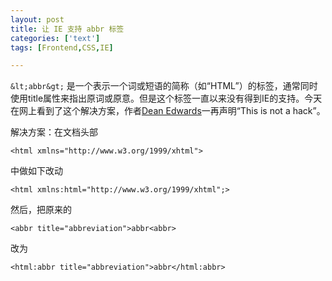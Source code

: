 ```yaml
---
layout: post
title: 让 IE 支持 abbr 标签
categories: ['text']
tags: [Frontend,CSS,IE]

---
```


`&lt;abbr&gt;` 是一个表示一个词或短语的简称（如“HTML”）的标签，通常同时使用title属性来指出原词或原意。但是这个标签一直以来没有得到IE的支持。今天在网上看到了这个解决方案，作者[Dean Edwards](http://dean.edwards.name/)一再声明“This is not a hack”。

解决方案：在文档头部

	<html xmlns="http://www.w3.org/1999/xhtml">

中做如下改动

	<html xmlns:html="http://www.w3.org/1999/xhtml";>

然后，把原来的

	<abbr title="abbreviation">abbr<abbr>

改为

	<html:abbr title="abbreviation">abbr</html:abbr>